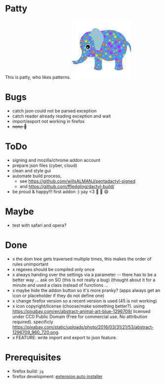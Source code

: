 # Patty

This is patty, who likes patterns.
![A picture of patty, who likes patterns.](https://raw.githubusercontent.com/inktrap/patty/master/image/abstract-1296709_192_192.png)

# Bugs

 - catch json could not be parsed exception
 - catch reader already reading exception and wait
 - import/export not working in firefox
 - <s> none :tada: </s>

# ToDo

 - signing and mozilla/chrome addon account
 - prepare json files (cyber, cloud)
 - clean and style gui
 - automate build process,
    - see <https://github.com/willsALMANJ/pentadactyl-signed>
    - and <https://github.com/ffledgling/dactyl-build/>
 - be proud & happy!!! first addon :) yay <3 :tada: :clap: :smile:

# Maybe

 - test with safari and opera?

# Done

 - x the dom tree gets traversed multiple times, this makes the order of rules unimportant
 - x regexes should be compiled only once
 - x always handing over the settings via a parameter -- there has to be a better way … ask on SO (this is not really a bug) (thought about it for a minute and used a class instead of functions …
 - x maybe hide the addon button so it's more pranky? (apps always get an icon or placeholder if they do not define one)
 - x change firefox version so a recent version is used (45 is not working)
 - x icon copyright/license (choose/make something better?). using <https://pixabay.com/en/abstract-animal-art-blue-1296709/> licensed under CC0 Public Domain (Free for commercial use. No attribution required). specificly <https://pixabay.com/static/uploads/photo/2016/03/31/21/53/abstract-1296709_960_720.png>.
 - x FEATURE: write import and export to json feature.

# Prerequisites

 - firefox build: ``jq``
 - firefox development: [extension auto installer](https://github.com/palant/autoinstaller)

